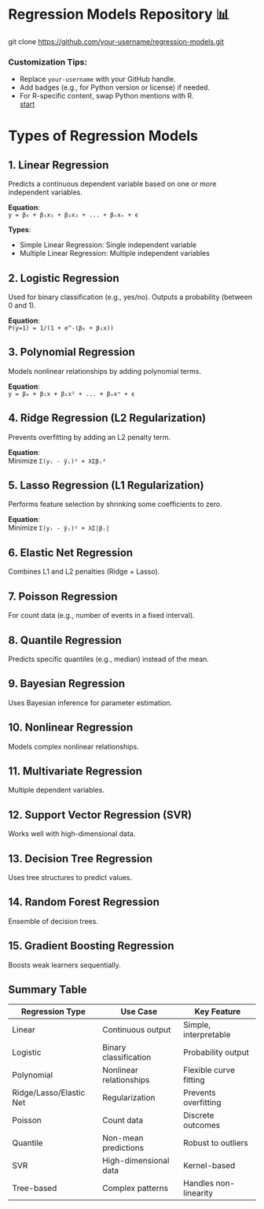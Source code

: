# Regression Models Repository 📊  

git clone https://github.com/your-username/regression-models.git  



### Customization Tips:  
- Replace `your-username` with your GitHub handle.  
- Add badges (e.g., for Python version or license) if needed.  
- For R-specific content, swap Python mentions with R.  
[start](https://github.com/AliRezaKhatibi/Regression-Models/blob/60da76e0985ac6b49c0665072e1e6b294658a476/Linear_Regression.ipynb)

# Types of Regression Models

## 1. Linear Regression
Predicts a continuous dependent variable based on one or more independent variables.

**Equation**:  
`y = β₀ + β₁x₁ + β₂x₂ + ... + βₙxₙ + ϵ`

**Types**:
- Simple Linear Regression: Single independent variable
- Multiple Linear Regression: Multiple independent variables

## 2. Logistic Regression
Used for binary classification (e.g., yes/no). Outputs a probability (between 0 and 1).

**Equation**:  
`P(y=1) = 1/(1 + e^-(β₀ + β₁x))`

## 3. Polynomial Regression
Models nonlinear relationships by adding polynomial terms.

**Equation**:  
`y = β₀ + β₁x + β₂x² + ... + βₙxⁿ + ϵ`

## 4. Ridge Regression (L2 Regularization)
Prevents overfitting by adding an L2 penalty term.

**Equation**:  
Minimize `Σ(yᵢ - ŷᵢ)² + λΣβⱼ²`

## 5. Lasso Regression (L1 Regularization)
Performs feature selection by shrinking some coefficients to zero.

**Equation**:  
Minimize `Σ(yᵢ - ŷᵢ)² + λΣ|βⱼ|`

## 6. Elastic Net Regression
Combines L1 and L2 penalties (Ridge + Lasso).

## 7. Poisson Regression
For count data (e.g., number of events in a fixed interval).

## 8. Quantile Regression
Predicts specific quantiles (e.g., median) instead of the mean.

## 9. Bayesian Regression
Uses Bayesian inference for parameter estimation.

## 10. Nonlinear Regression
Models complex nonlinear relationships.

## 11. Multivariate Regression
Multiple dependent variables.

## 12. Support Vector Regression (SVR)
Works well with high-dimensional data.

## 13. Decision Tree Regression
Uses tree structures to predict values.

## 14. Random Forest Regression
Ensemble of decision trees.

## 15. Gradient Boosting Regression
Boosts weak learners sequentially.

## Summary Table

| Regression Type | Use Case | Key Feature |
|----------------|----------|-------------|
| Linear | Continuous output | Simple, interpretable |
| Logistic | Binary classification | Probability output |
| Polynomial | Nonlinear relationships | Flexible curve fitting |
| Ridge/Lasso/Elastic Net | Regularization | Prevents overfitting |
| Poisson | Count data | Discrete outcomes |
| Quantile | Non-mean predictions | Robust to outliers |
| SVR | High-dimensional data | Kernel-based |
| Tree-based | Complex patterns | Handles non-linearity |
